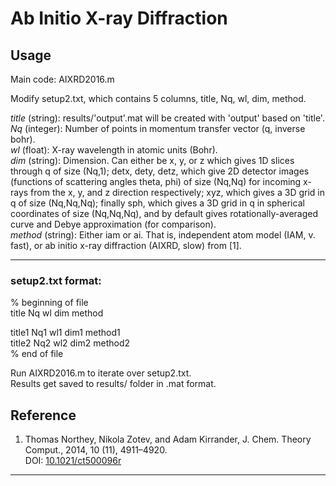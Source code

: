 # Ab Initio X-ray Diffraction

## Usage

Main code: AIXRD2016.m

Modify setup2.txt, which contains 5 columns, title, Nq, wl, dim, method. 
 
*title* (string): results/'output'.mat will be created with 'output' based on 'title'.  
*Nq* (integer): Number of points in momentum transfer vector (q, inverse bohr).  
*wl* (float): X-ray wavelength in atomic units (Bohr).  
*dim* (string): Dimension. Can either be x, y, or z which gives 1D slices through q of size (Nq,1); detx, dety, detz, which give 2D detector images (functions of scattering angles theta, phi) of size (Nq,Nq) for incoming x-rays from the x, y, and z direction respectively; xyz, which gives a 3D grid in q of size (Nq,Nq,Nq); finally sph, which gives a 3D grid in q in spherical coordinates of size (Nq,Nq,Nq), and by default gives rotationally-averaged curve and Debye approximation (for comparison).  
*method* (string): Either iam or ai. That is, independent atom model (IAM, v. fast), or ab initio x-ray diffraction (AIXRD, slow) from [1]. 

---

### setup2.txt format:

% beginning of file   
title  Nq  wl  dim  method

title1 Nq1 wl1 dim1 method1  
title2 Nq2 wl2 dim2 method2  
% end of file 

Run AIXRD2016.m to iterate over setup2.txt.  
Results get saved to results/ folder in .mat format.

## Reference

1. Thomas Northey, Nikola Zotev, and Adam Kirrander, J. Chem. Theory Comput., 2014, 10 (11), 4911–4920.  
DOI: [10.1021/ct500096r](http://dx.doi.org/10.1021/ct500096r)

---
